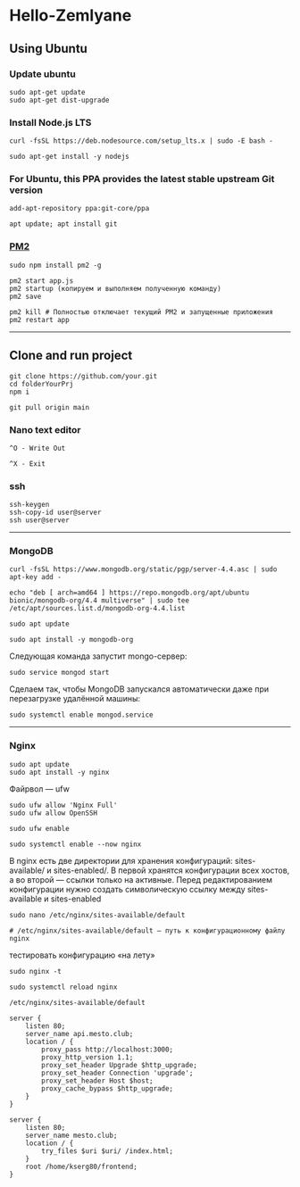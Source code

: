# Hello-Zemlyane
## Using Ubuntu

### Update ubuntu
```
sudo apt-get update
sudo apt-get dist-upgrade
```

### Install Node.js LTS
```
curl -fsSL https://deb.nodesource.com/setup_lts.x | sudo -E bash -

sudo apt-get install -y nodejs
```

### For Ubuntu, this PPA provides the latest stable upstream Git version
```
add-apt-repository ppa:git-core/ppa

apt update; apt install git
```
### [PM2](https://www.npmjs.com/package/pm2)
```
sudo npm install pm2 -g

pm2 start app.js
pm2 startup (копируем и выполняем полученную команду)
pm2 save

pm2 kill # Полностью отключает текущий PM2 и запущенные приложения
pm2 restart app 
```
---
## Clone and run project
```
git clone https://github.com/your.git
cd folderYourPrj
npm i

git pull origin main
```
### Nano text editor
```
^O - Write Out

^X - Exit
```

### ssh
```
ssh-keygen
ssh-copy-id user@server
ssh user@server
```
---
### MongoDB
```
curl -fsSL https://www.mongodb.org/static/pgp/server-4.4.asc | sudo apt-key add -

echo "deb [ arch=amd64 ] https://repo.mongodb.org/apt/ubuntu bionic/mongodb-org/4.4 multiverse" | sudo tee /etc/apt/sources.list.d/mongodb-org-4.4.list

sudo apt update

sudo apt install -y mongodb-org
```
Следующая команда запустит mongo-сервер:
```
sudo service mongod start
```
Сделаем так, чтобы MongoDB запускался автоматически даже при перезагрузке удалённой машины:
```
sudo systemctl enable mongod.service
```
---
### Nginx
```
sudo apt update
sudo apt install -y nginx
```
Файрвол — ufw
```
sudo ufw allow 'Nginx Full'
sudo ufw allow OpenSSH

sudo ufw enable
```
```
sudo systemctl enable --now nginx
```
В nginx есть две директории для хранения конфигураций: sites-available/ и sites-enabled/. В первой хранятся конфигурации всех хостов, а во второй — ссылки только на активные. Перед редактированием конфигурации нужно создать символическую ссылку между sites-available и sites-enabled
```
sudo nano /etc/nginx/sites-available/default

# /etc/nginx/sites-available/default — путь к конфигурационному файлу nginx
```
тестировать конфигурацию «на лету»
```
sudo nginx -t
```
```
sudo systemctl reload nginx
```
```
/etc/nginx/sites-available/default

server {
    listen 80;
    server_name api.mesto.club;
    location / {
        proxy_pass http://localhost:3000;
        proxy_http_version 1.1;
        proxy_set_header Upgrade $http_upgrade;
        proxy_set_header Connection 'upgrade';
        proxy_set_header Host $host;
        proxy_cache_bypass $http_upgrade;
    }
}

server {
    listen 80;
    server_name mesto.club;
    location / {
        try_files $uri $uri/ /index.html;
    }
    root /home/kserg80/frontend;
}
```